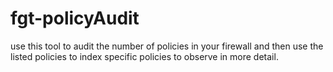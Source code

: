 # fgt-policyAudit
use this tool to audit the number of policies in your firewall and then use the listed policies to index specific policies to observe in more detail. 
